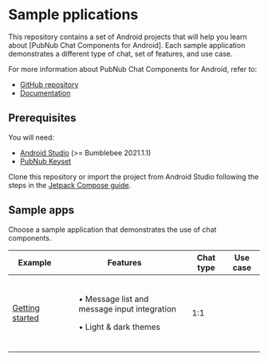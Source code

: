 # Sample pplications

This repository contains a set of Android projects that will help you learn about [PubNub Chat Components for Android]. Each sample application demonstrates a different type of chat, set of features, and use case.

For more information about PubNub Chat Components for Android, refer to:
* [GitHub repository](https://github.com/pubnub/chat-components-android/blob/master/README.md)
* [Documentation](https://www.pubnub.com/docs/chat/components/android/get-started-android)

## Prerequisites

You will need:

* [Android Studio](https://developer.android.com/studio/preview) (>= Bumblebee 2021.1.1)
* [PubNub Keyset](https://dashboard.pubnub.com/)

Clone this repository or import the project from Android Studio following the steps in the [Jetpack Compose guide](https://developer.android.com/jetpack/compose/setup#sample).

## Sample apps

Choose a sample application that demonstrates the use of chat components.

| Example | Features | Chat type | Use case |
|-----|---------|---------|---------|
| [Getting started]((getting-started/)) | <br><ul>• Message list and message input integration</ul><ul>• Light & dark themes</ul></br> | 1:1 | |
